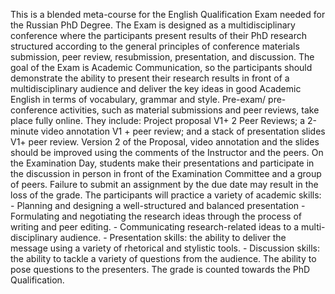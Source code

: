 This is a blended meta-course for the English Qualification Exam needed for the Russian PhD Degree. The Exam is designed as a multidisciplinary conference where the participants present results of their PhD research structured according to the general principles of conference materials submission, peer review, resubmission, presentation, and discussion. The goal of the Exam is Academic Communication, so the participants should demonstrate the ability to present their research results in front of a multidisciplinary audience and deliver the key ideas in good Academic English in terms of vocabulary, grammar and style. Pre-exam/ pre-conference activities, such as material submissions and peer reviews, take place fully online. They include: Project proposal V1+ 2 Peer Reviews; a 2-minute video annotation V1 + peer review; and a stack of presentation slides V1+ peer review. Version 2 of the Proposal, video annotation and the slides should be improved using the comments of the Instructor and the peers. On the Examination Day, students make their presentations and participate in the discussion in person in front of the Examination Committee and a group of peers. Failure to submit an assignment by the due date may result in the loss of the grade. The participants will practice a variety of academic skills: - Planning and designing a well-structured and balanced presentation - Formulating and negotiating the research ideas through the process of writing and peer editing. - Communicating research-related ideas to a multi-disciplinary audience. - Presentation skills: the ability to deliver the message using a variety of rhetorical and stylistic tools. - Discussion skills: the ability to tackle a variety of questions from the audience. The ability to pose questions to the presenters. The grade is counted towards the PhD Qualification.